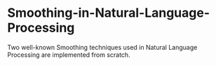 # Smoothing-in-Natural-Language-Processing
Two well-known Smoothing techniques used in Natural Language Processing are implemented from scratch.
